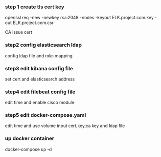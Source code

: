 ### step 1 create tls cert key 

openssl req -new -newkey rsa:2048 -nodes -keyout ELK.project.com.key -out ELK.project.com.csr

CA issue cert

### step2 config elasticsearch ldap

config ldap file and role-mapping

### step3 edit kibana config file

set cert and elasticsearch address

### step4 edit filebeat config file

edit time and enable cisco module

### step5 edit docker-compose.yaml

edit time and use volume input cert,key,ca key and ldap file 

### up docker container

docker-compose up -d 
